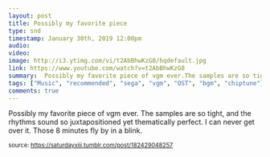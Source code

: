 ```yaml
---
layout: post
title: Possibly my favorite piece
type: snd
timestamp: January 30th, 2019 12:00pm
audio: 
video: 
image: http://i3.ytimg.com/vi/t2AbBhwKzG0/hqdefault.jpg
link: https://www.youtube.com/watch?v=t2AbBhwKzG0
summary:  Possibly my favorite piece of vgm ever.The samples are so tight, and the rhythms sound so juxtapositioned yet thematically perfect.I can...
tags: ["Music", "recommended", "sega", "vgm", "OST", "bgm", "chiptune"]
comments: true
---
```

    
Possibly my favorite piece of vgm ever.  The samples are so tight, and the rhythms sound so juxtapositioned yet thematically perfect.  I can never get over it.  Those 8 minutes fly by in a blink.
 
  
<small>source: https://saturdayxiii.tumblr.com/post/182429048257</small>